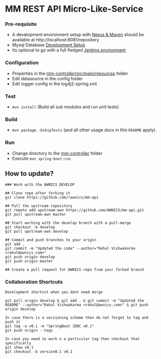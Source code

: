 # MM REST API Micro-Like-Service

### Pre-requisite
- A development environment setup with [Nexus & Maven](https://rahulvishwakarma.wordpress.com/2017/06/13/repository-management-with-nexus-3-for-your-mavenized-project-including-release-and-snapshot-distribution/) should be available at http://localhost:8081/repository
- Mysql Database [Development Setup](https://rahulvishwakarma.wordpress.com/2015/01/19/want-to-setup-your-own-xampp-installation-in-a-local-development-vm-here-are-the-simple-steps-to-do-so/)
- Its optional to go with a full fledged [Jenkins environment](https://rahulvishwakarma.wordpress.com/2017/06/12/continuous-integration-development-environment-with-jenkins-pipeline-jacoco-and-sonarqube/)

### Configuration
- Properties in the [mm-controller/src/main/resources](mm-controller/src/main/resources) folder
- Edit datasource in the config folder
- Edit logger config in the log4j2-spring.xml 

### Test
- `mvn install` (Build all sub modules and run unit tests)

### Build
- `mvn package -DskipTests` (and all other usage docs in this `README` apply).

### Run
- Change directory to the [mm-controller](mm-controller) folder
- Execute `mvn spring-boot:run`



## How to update?
```
### Work with the AWNICS DEVELOP 

## Clone repo after forking it
git clone https://github.com/rawnics/mm-api

## Pull the upstream repository
git remote add upstream-awn https://github.com/AWNICS/mm-api.git
git pull upstream-awn master

## Start working with the develop branch with a pull-merge
git checkout -b develop
git pull upstream-awn develop

## Commit and push branches to your origin
git add .
git commit -m "Updated the code" --author="Rahul Vishwakarma <rahul@awnics.com>"
git push origin develop
git push origin master

## Create a pull request for AWNICS repo from your forked branch

```

### Collaboration Shortcuts
```
Development shortcut when you dont need merge

git pull origin develop & git add . & git commit -m "Updated the README" --author="Rahul Vishwakarma <rahul@awnics.com>" & git push origin develop

In case there is a versioning scheme then do not forget to tag and push it 
git tag -a v0.1 -m "SpringBoot JDBC v0.1"
git push origin --tags

In case you need to work n a particular tag then checkout that specifically
git show v0.1
git checkout -b version0.1 v0.1

```